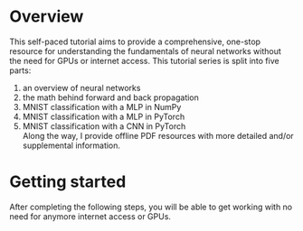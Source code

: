 # Overview
This self-paced tutorial aims to provide a comprehensive, one-stop resource for understanding the fundamentals of neural networks without the need for GPUs or internet access.  This tutorial series is split into five parts:
1. an overview of neural networks
2. the math behind forward and back propagation
3. MNIST classification with a MLP in NumPy
4. MNIST classification with a MLP in PyTorch
5. MNIST classification with a CNN in PyTorch  
Along the way, I provide offline PDF resources with more detailed and/or supplemental information.

# Getting started
After completing the following steps, you will be able to get working with no need for anymore internet access or GPUs.

